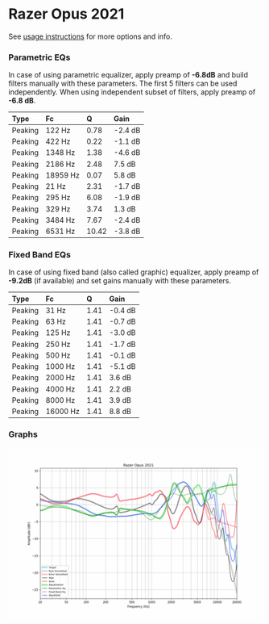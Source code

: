 # Razer Opus 2021
See [usage instructions](https://github.com/jaakkopasanen/AutoEq#usage) for more options and info.

### Parametric EQs
In case of using parametric equalizer, apply preamp of **-6.8dB** and build filters manually
with these parameters. The first 5 filters can be used independently.
When using independent subset of filters, apply preamp of **-6.8 dB**.

| Type    | Fc       |     Q | Gain    |
|:--------|:---------|:------|:--------|
| Peaking | 122 Hz   |  0.78 | -2.4 dB |
| Peaking | 422 Hz   |  0.22 | -1.1 dB |
| Peaking | 1348 Hz  |  1.38 | -4.6 dB |
| Peaking | 2186 Hz  |  2.48 | 7.5 dB  |
| Peaking | 18959 Hz |  0.07 | 5.8 dB  |
| Peaking | 21 Hz    |  2.31 | -1.7 dB |
| Peaking | 295 Hz   |  6.08 | -1.9 dB |
| Peaking | 329 Hz   |  3.74 | 1.3 dB  |
| Peaking | 3484 Hz  |  7.67 | -2.4 dB |
| Peaking | 6531 Hz  | 10.42 | -3.8 dB |

### Fixed Band EQs
In case of using fixed band (also called graphic) equalizer, apply preamp of **-9.2dB**
(if available) and set gains manually with these parameters.

| Type    | Fc       |    Q | Gain    |
|:--------|:---------|:-----|:--------|
| Peaking | 31 Hz    | 1.41 | -0.4 dB |
| Peaking | 63 Hz    | 1.41 | -0.7 dB |
| Peaking | 125 Hz   | 1.41 | -3.0 dB |
| Peaking | 250 Hz   | 1.41 | -1.7 dB |
| Peaking | 500 Hz   | 1.41 | -0.1 dB |
| Peaking | 1000 Hz  | 1.41 | -5.1 dB |
| Peaking | 2000 Hz  | 1.41 | 3.6 dB  |
| Peaking | 4000 Hz  | 1.41 | 2.2 dB  |
| Peaking | 8000 Hz  | 1.41 | 3.9 dB  |
| Peaking | 16000 Hz | 1.41 | 8.8 dB  |

### Graphs
![](./Razer%20Opus%202021.png)